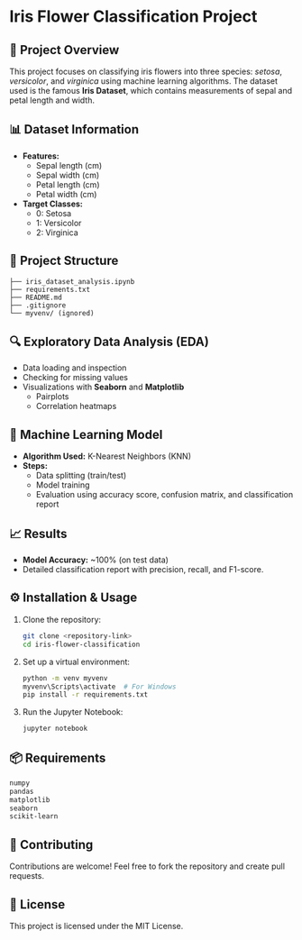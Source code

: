 # Iris Flower Classification Project

## 🌸 Project Overview
This project focuses on classifying iris flowers into three species: *setosa*, *versicolor*, and *virginica* using machine learning algorithms. The dataset used is the famous **Iris Dataset**, which contains measurements of sepal and petal length and width.

## 📊 Dataset Information
- **Features:**
  - Sepal length (cm)
  - Sepal width (cm)
  - Petal length (cm)
  - Petal width (cm)
- **Target Classes:**
  - 0: Setosa
  - 1: Versicolor
  - 2: Virginica

## 🚀 Project Structure
```
├── iris_dataset_analysis.ipynb
├── requirements.txt
├── README.md
├── .gitignore
└── myvenv/ (ignored)
```

## 🔍 Exploratory Data Analysis (EDA)
- Data loading and inspection
- Checking for missing values
- Visualizations with **Seaborn** and **Matplotlib**
  - Pairplots
  - Correlation heatmaps

## 🤖 Machine Learning Model
- **Algorithm Used:** K-Nearest Neighbors (KNN)
- **Steps:**
  - Data splitting (train/test)
  - Model training
  - Evaluation using accuracy score, confusion matrix, and classification report

## 📈 Results
- **Model Accuracy:** ~100% (on test data)
- Detailed classification report with precision, recall, and F1-score.

## ⚙️ Installation & Usage
1. Clone the repository:
   ```bash
   git clone <repository-link>
   cd iris-flower-classification
   ```
2. Set up a virtual environment:
   ```bash
   python -m venv myvenv
   myvenv\Scripts\activate  # For Windows
   pip install -r requirements.txt
   ```
3. Run the Jupyter Notebook:
   ```bash
   jupyter notebook
   ```

## 📦 Requirements
```bash
numpy
pandas
matplotlib
seaborn
scikit-learn
```

## 🙌 Contributing
Contributions are welcome! Feel free to fork the repository and create pull requests.

## 📜 License
This project is licensed under the MIT License.

